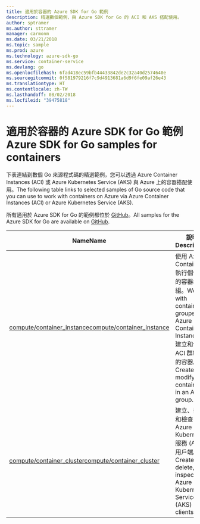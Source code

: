 ```yaml
---
title: 適用於容器的 Azure SDK for Go 範例
description: 精選數個範例，與 Azure SDK for Go 的 ACI 和 AKS 搭配使用。
author: sptramer
ms.author: sttramer
manager: carmonm
ms.date: 03/21/2018
ms.topic: sample
ms.prod: azure
ms.technology: azure-sdk-go
ms.service: container-service
ms.devlang: go
ms.openlocfilehash: 6fad418ec59bfb44433842de2c32a40d2574640e
ms.sourcegitcommit: 0f581979216f7c9d4913681a6d9f6fe09af26e43
ms.translationtype: HT
ms.contentlocale: zh-TW
ms.lasthandoff: 08/02/2018
ms.locfileid: "39475818"
---
```

# <a name="azure-sdk-for-go-samples-for-containers"></a><span data-ttu-id="24e7f-103">適用於容器的 Azure SDK for Go 範例</span><span class="sxs-lookup"><span data-stu-id="24e7f-103">Azure SDK for Go samples for containers</span></span>

<span data-ttu-id="24e7f-104">下表連結到數個 Go 來源程式碼的精選範例，您可以透過 Azure Container Instances (ACI) 或 Azure Kubernetes Service (AKS) 與 Azure 上的容器搭配使用。</span><span class="sxs-lookup"><span data-stu-id="24e7f-104">The following table links to selected samples of Go source code that you can use to work with containers on Azure via Azure Container Instances (ACI) or Azure Kubernetes Service (AKS).</span></span> 

<span data-ttu-id="24e7f-105">所有適用於 Azure SDK for Go 的範例都位於 [GitHub](https://github.com/Azure-Samples/azure-sdk-for-go-samples)。</span><span class="sxs-lookup"><span data-stu-id="24e7f-105">All samples for the Azure SDK for Go are available on [GitHub](https://github.com/Azure-Samples/azure-sdk-for-go-samples).</span></span>

| <span data-ttu-id="24e7f-106">Name</span><span class="sxs-lookup"><span data-stu-id="24e7f-106">Name</span></span> | <span data-ttu-id="24e7f-107">說明</span><span class="sxs-lookup"><span data-stu-id="24e7f-107">Description</span></span> |
|------|-------------|
| [<span data-ttu-id="24e7f-108">compute/container_instance</span><span class="sxs-lookup"><span data-stu-id="24e7f-108">compute/container_instance</span></span>](https://github.com/Azure-Samples/azure-sdk-for-go-samples/blob/master/compute/container_instance.go) | <span data-ttu-id="24e7f-109">使用 Azure Container 執行個體中的容器群組。</span><span class="sxs-lookup"><span data-stu-id="24e7f-109">Work with container groups in Azure Container Instances.</span></span> <span data-ttu-id="24e7f-110">建立和修改 ACI 群組中的容器。</span><span class="sxs-lookup"><span data-stu-id="24e7f-110">Create and modify containers in an ACI group.</span></span> |
| [<span data-ttu-id="24e7f-111">compute/container_cluster</span><span class="sxs-lookup"><span data-stu-id="24e7f-111">compute/container_cluster</span></span>](https://github.com/Azure-Samples/azure-sdk-for-go-samples/blob/master/compute/container_cluster.go) | <span data-ttu-id="24e7f-112">建立、刪除和檢查 Azure Kubernetes 服務 (AKS) 用戶端。</span><span class="sxs-lookup"><span data-stu-id="24e7f-112">Create, delete, and inspect Azure Kubernetes Service (AKS) clients.</span></span> |
